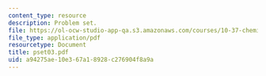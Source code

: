 ```yaml
---
content_type: resource
description: Problem set.
file: https://ol-ocw-studio-app-qa.s3.amazonaws.com/courses/10-37-chemical-and-biological-reaction-engineering-spring-2007/a94275ae10e367a18928c276904f8a9a_pset03.pdf
file_type: application/pdf
resourcetype: Document
title: pset03.pdf
uid: a94275ae-10e3-67a1-8928-c276904f8a9a
---
```

